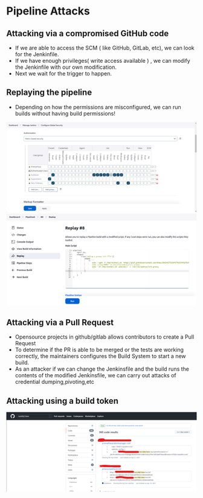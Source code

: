 # Pipeline Attacks

## Attacking via a compromised GitHub code
- If we are able to access the SCM ( like GitHub, GitLab, etc), we can look for the Jenkinfile.
- If we have enough privileges( write access available ) , we can modify the Jenkinfile with our own modification.
- Next we wait for the trigger to happen.

## Replaying the pipeline
- Depending on how the permissions are misconfigured, we can run builds without having build permissions!

<img src="pipeline-replay.png">

<img src="pipeline-replay-modify.png">



## Attacking via a Pull Request
- Opensource projects in github/gitlab allows contributors to create a Pull Request
- To determine if the PR is able to be merged or the tests are working correctly, the maintainers configures the Build System to start a new build.
- As an attacker if we can change the Jenkinsfile and the build runs the contents of the modified Jenkinsfile, we can carry out attacks of credential dumping,pivoting,etc


## Attacking using a build token



<img src="buildbytoken.png">
